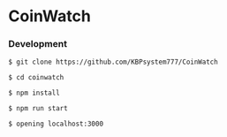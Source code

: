 # CoinWatch



### Development

```
$ git clone https://github.com/KBPsystem777/CoinWatch

$ cd coinwatch

$ npm install

$ npm run start

$ opening localhost:3000

```
